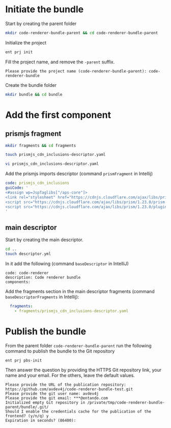 # Initiate the bundle
Start by creating the parent folder
``` bash
mkdir code-renderer-bundle-parent && cd code-renderer-bundle-parent
```

Initialize the project
``` bash
ent prj init
```

Fill the project name, and remove the `-parent` suffix.
```
Please provide the project name (code-renderer-bundle-parent): code-renderer-bundle
```

Create the bundle folder
``` bash
mkdir bundle && cd bundle
```

# Add the first component

## prismjs fragment
``` bash
mkdir fragments && cd fragments
```
``` bash
touch prismjs_cdn_inclusions-descriptor.yaml
```
``` bash
vi prismjs_cdn_inclusions-descriptor.yaml
```
Add the prismjs imports descriptor (command `prismFragment` in Intellij) 
``` yaml
code: prismjs_cdn_inclusions
guiCode: '
<#assign wp=JspTaglibs["/aps-core"]>
<link rel="stylesheet" href="https://cdnjs.cloudflare.com/ajax/libs/prism/1.23.0/themes/prism.min.css" integrity="sha512-tN7Ec6zAFaVSG3TpNAKtk4DOHNpSwKHxxrsiw4GHKESGPs5njn/0sMCUMl2svV4wo4BK/rCP7juYz+zx+l6oeQ==" crossorigin="anonymous" referrerpolicy="no-referrer" />
<script src="https://cdnjs.cloudflare.com/ajax/libs/prism/1.23.0/prism.min.js" integrity="sha512-YBk7HhgDZvBxmtOfUdvX0z8IH2d10Hp3aEygaMNhtF8fSOvBZ16D/1bXZTJV6ndk/L/DlXxYStP8jrF77v2MIg==" crossorigin="anonymous" referrerpolicy="no-referrer"></script>
<script src="https://cdnjs.cloudflare.com/ajax/libs/prism/1.23.0/plugins/autoloader/prism-autoloader.min.js" integrity="sha512-zc7WDnCM3aom2EziyDIRAtQg1mVXLdILE09Bo+aE1xk0AM2c2cVLfSW9NrxE5tKTX44WBY0Z2HClZ05ur9vB6A==" crossorigin="anonymous" referrerpolicy="no-referrer"></script>
'
```
## main descriptor
Start by creating the main descriptor.
``` bash
cd ..
touch descriptor.yml
```
In it add the following (command `baseDescriptor` in IntelliJ)
```
code: code-renderer
description: Code renderer bundle
components:
```
Add the fragments section in the main descriptor fragments (command `baseDescriptorFragments` in Intellij):
``` yaml
  fragments:
    - fragments/prismjs_cdn_inclusions-descriptor.yaml
```

# Publish the bundle
From the parent folder `code-renderer-bundle-parent` run the following command to publish the bundle to the Git repository
```
ent prj pbs-init
```
Then answer the question by providing the HTTPS Git repository link, your name and your email.
For the others, leave the default values.
```
Please provide the URL of the publication repository: https://github.com/avdev4j/code-renderer-bundle-test.git
Please provide the git user name: avdev4j
Please provide the git email: ***@entando.com
Initialized empty Git repository in /private/tmp/code-renderer-bundle-parent/bundle/.git/
Should I enable the credentials cache for the publication of the frontend? (y/n/q) y
Expiration in seconds? (86400):
```
